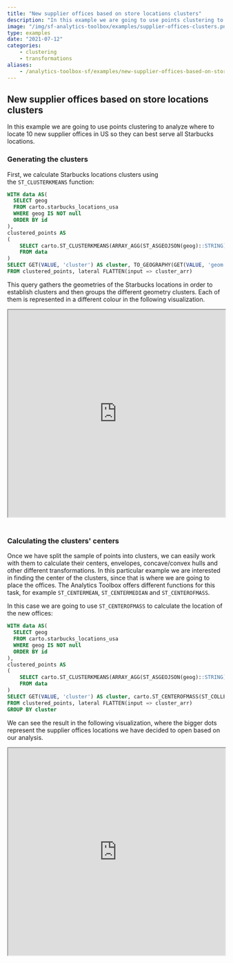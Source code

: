 ```yaml
---
title: "New supplier offices based on store locations clusters"
description: "In this example we are going to use points clustering to analyze where to locate 10 new supplier offices in US so they can best serve all Starbucks locations."
image: "/img/sf-analytics-toolbox/examples/supplier-offices-clusters.png"
type: examples
date: "2021-07-12"
categories:
    - clustering
    - transformations
aliases:
    - /analytics-toolbox-sf/examples/new-supplier-offices-based-on-store-locations-clusters/
---
```

## New supplier offices based on store locations clusters

In this example we are going to use points clustering to analyze where to locate 10 new supplier offices in US so they can best serve all Starbucks locations.

### Generating the clusters

First, we calculate Starbucks locations clusters using the `ST_CLUSTERKMEANS` function:

```sql
WITH data AS(
  SELECT geog
  FROM carto.starbucks_locations_usa
  WHERE geog IS NOT null
  ORDER BY id
),
clustered_points AS
(
    SELECT carto.ST_CLUSTERKMEANS(ARRAY_AGG(ST_ASGEOJSON(geog)::STRING), 10) AS cluster_arr
    FROM data
)
SELECT GET(VALUE, 'cluster') AS cluster, TO_GEOGRAPHY(GET(VALUE, 'geom')) AS geom
FROM clustered_points, lateral FLATTEN(input => cluster_arr)
```

This query gathers the geometries of the Starbucks locations in order to establish clusters and then groups the different geometry clusters. Each of them is represented in a different colour in the following visualization.

<iframe height=480px width=100% style='margin-bottom:20px' src="https://public.carto.com/builder/f5aea541-c0d8-476c-9533-dbbe99f07152" title="Starbucks locations clusters."></iframe>

### Calculating the clusters' centers

Once we have split the sample of points into clusters, we can easily work with them to calculate their centers, envelopes, concave/convex hulls and other different transformations. In this particular example we are interested in finding the center of the clusters, since that is where we are going to place the offices. The Analytics Toolbox offers different functions for this task, for example `ST_CENTERMEAN`, `ST_CENTERMEDIAN` and `ST_CENTEROFMASS`.

In this case we are going to use `ST_CENTEROFMASS` to calculate the location of the new offices:

```sql
WITH data AS(
  SELECT geog
  FROM carto.starbucks_locations_usa
  WHERE geog IS NOT null
  ORDER BY id
),
clustered_points AS
(
    SELECT carto.ST_CLUSTERKMEANS(ARRAY_AGG(ST_ASGEOJSON(geog)::STRING), 10) AS cluster_arr
    FROM data
)
SELECT GET(VALUE, 'cluster') AS cluster, carto.ST_CENTEROFMASS(ST_COLLECT(TO_GEOGRAPHY(GET(VALUE, 'geom')))) AS geom
FROM clustered_points, lateral FLATTEN(input => cluster_arr)
GROUP BY cluster
```

We can see the result in the following visualization, where the bigger dots represent the supplier offices locations we have decided to open based on our analysis.

<iframe height=480px width=100% style='margin-bottom:20px' src="https://public.carto.com/builder/c2221971-9acf-4838-8c21-35d4057391d0" title="Starbucks locations clusters centers."></iframe>

